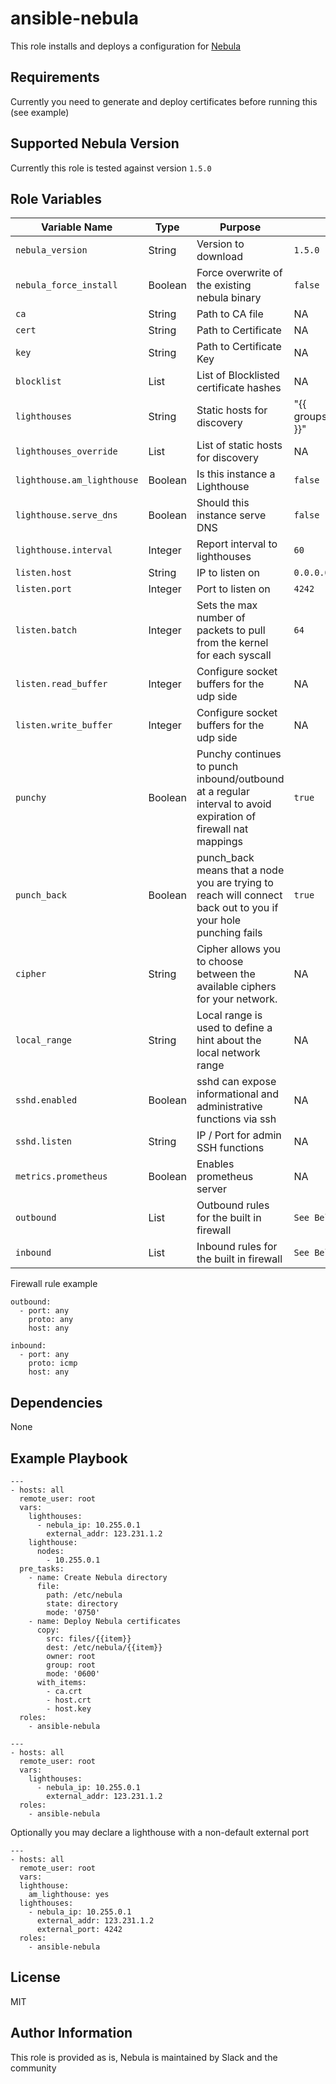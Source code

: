 ansible-nebula
=========

This role installs and deploys a configuration for [Nebula](https://github.com/slackhq/nebula)

Requirements
------------

Currently you need to generate and deploy certificates before running this (see example)

Supported Nebula Version
------------------------

Currently this role is tested against version `1.5.0`

Role Variables
--------------

| Variable Name | Type | Purpose | Default | Required |
|---|---|---|---|---|
| `nebula_version` | String | Version to download | `1.5.0` | Yes |
| `nebula_force_install` | Boolean | Force overwrite of the existing nebula binary | `false` | No |
| `ca` | String | Path to CA file | NA | Yes |
| `cert` | String | Path to Certificate | NA | Yes |
| `key` | String | Path to Certificate Key| NA | Yes |
| `blocklist` | List | List of Blocklisted certificate hashes | NA | No |
| `lighthouses` | String | Static hosts for discovery | "{{ groups['nebula_lighthouses'] }}" | No |
| `lighthouses_override` | List | List of static hosts for discovery | NA | No |
| `lighthouse.am_lighthouse` | Boolean | Is this instance a Lighthouse | `false` | Yes |
| `lighthouse.serve_dns` | Boolean | Should this instance serve DNS | `false` | Yes |
| `lighthouse.interval` | Integer | Report interval to lighthouses | `60` | No |
| `listen.host` | String | IP to listen on | `0.0.0.0` | Yes |
| `listen.port` | Integer | Port to listen on | `4242` | Yes |
| `listen.batch` | Integer | Sets the max number of packets to pull from the kernel for each syscall | `64` | Yes |
| `listen.read_buffer` | Integer | Configure socket buffers for the udp side | NA | No |
| `listen.write_buffer` | Integer | Configure socket buffers for the udp side | NA | No |
| `punchy` | Boolean | Punchy continues to punch inbound/outbound at a regular interval to avoid expiration of firewall nat mappings | `true` | Yes |
| `punch_back` | Boolean | punch_back means that a node you are trying to reach will connect back out to you if your hole punching fails | `true` | Yes |
| `cipher` | String | Cipher allows you to choose between the available ciphers for your network. | NA | No |
| `local_range` | String | Local range is used to define a hint about the local network range | NA | No |
| `sshd.enabled` | Boolean | sshd can expose informational and administrative functions via ssh | NA | No |
| `sshd.listen` | String | IP / Port for admin SSH functions | NA | No |
| `metrics.prometheus` | Boolean | Enables prometheus server | NA | No |
| `outbound` | List | Outbound rules for the built in firewall | `See Below` | Yes |
| `inbound` | List | Inbound rules for the built in firewall | `See Below` | Yes |


Firewall rule example
```
outbound:
  - port: any
    proto: any
    host: any

inbound:
  - port: any
    proto: icmp
    host: any
```


Dependencies
------------

None

Example Playbook
----------------

```
---
- hosts: all
  remote_user: root
  vars:
    lighthouses:
      - nebula_ip: 10.255.0.1
        external_addr: 123.231.1.2
    lighthouse:
      nodes:
        - 10.255.0.1
  pre_tasks:
    - name: Create Nebula directory
      file:
        path: /etc/nebula
        state: directory
        mode: '0750'
    - name: Deploy Nebula certificates
      copy:
        src: files/{{item}}
        dest: /etc/nebula/{{item}}
        owner: root
        group: root
        mode: '0600'
      with_items:
        - ca.crt
        - host.crt
        - host.key
  roles:
    - ansible-nebula
```

```
---
- hosts: all
  remote_user: root
  vars:
    lighthouses:
      - nebula_ip: 10.255.0.1
        external_addr: 123.231.1.2
  roles:
    - ansible-nebula
```

Optionally you may declare a lighthouse with a non-default external port
```
---
- hosts: all
  remote_user: root
  vars:
  lighthouse:
    am_lighthouse: yes
  lighthouses:
    - nebula_ip: 10.255.0.1
      external_addr: 123.231.1.2
      external_port: 4242
  roles:
    - ansible-nebula
```

License
-------

MIT

Author Information
------------------

This role is provided as is, Nebula is maintained by Slack and the community
